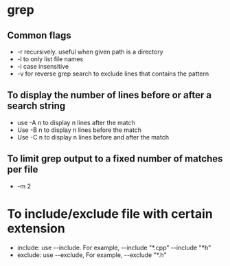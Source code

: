 # grep
## Common flags
* -r recursively. useful when given path is a directory
* -l to only list file names
* -i case insensitive
* -v for reverse grep search to exclude lines that contains the pattern


## To display the number of lines before or after a search string

* use -A n  to display n lines after the match
* Use -B n to display n lines before the match
* Use -C n to display n lines before and after the match

## To limit grep output to a fixed number of matches per file
* -m 2

# To include/exclude file with certain extension
* include: use --include. For example, --include "*.cpp" --include "*h"
* exclude: use --exclude, For example, --exclude "*.h"

